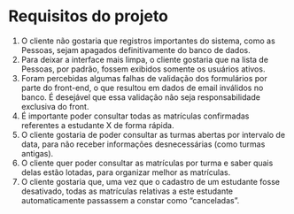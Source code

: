 <h1>Requisitos do projeto</h1>

<ol>
<li>O cliente não gostaria que registros importantes do sistema, como as Pessoas, sejam apagados definitivamente do banco de dados.</li>

<li>Para deixar a interface mais limpa, o cliente gostaria que na lista de Pessoas, por padrão, fossem exibidos somente os usuários ativos.</li>

<li>Foram percebidas algumas falhas de validação dos formulários por parte do front-end, o que resultou em dados de email inválidos no banco. É desejável que essa validação não seja responsabilidade exclusiva do front.</li>

<li>É importante poder consultar todas as matrículas confirmadas referentes a estudante X de forma rápida.</li>

<li>O cliente gostaria de poder consultar as turmas abertas por intervalo de data, para não receber informações desnecessárias (como turmas antigas).</li>

<li>O cliente quer poder consultar as matrículas por turma e saber quais delas estão lotadas, para organizar melhor as matrículas.</li>

<li>O cliente gostaria que, uma vez que o cadastro de um estudante fosse desativado, todas as matrículas relativas a este estudante automaticamente passassem a constar como “canceladas”.</li>

</ol>